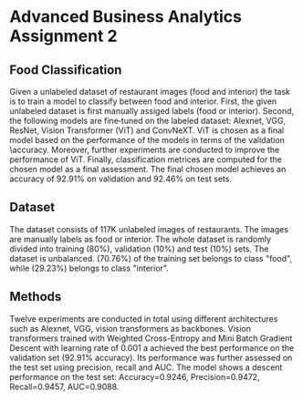 # Advanced Business Analytics Assignment 2
## Food Classification

Given a unlabeled dataset of restaurant images 
(food and interior) the task is to train a model
to classify between food and interior. 
First, the given unlabeled dataset is first
manually assiged labels (food or interior).
Second, the following models are fine‐tuned on the 
labeled dataset: Alexnet, VGG, ResNet,
Vision Transformer (ViT) and ConvNeXT.
ViT is chosen as a final model based on the
performance of the models in terms of the validation 
\accuracy. Moreover, further experiments are conducted
to improve the performance of ViT. Finally, classification metrices are computed for the chosen model as a final assessment. The final chosen model achieves an accuracy of 92.91% on validation and 92.46% on test sets.

## Dataset 

The dataset consists of 117K unlabeled images of restaurants. The images are manually labels as food or interior. The whole dataset is randomly divided into training (80\%), validation (10\%) and test (10\%) sets. The dataset is unbalanced. \(70.76\%\) of the training set belongs to class "food", while \(29.23\%\) belongs to class "interior".

## Methods

Twelve experiments are conducted in 
total using different architectures such 
as Alexnet, VGG, vision transformers as backbones. 
Vision transformers trained with 
Weighted Cross-Entropy and Mini Batch Gradient 
Descent with learning rate of 0.001 a
achieved the best performance on the validation set
(92.91% accuracy). 
Its performance was further assessed on the test 
set using precision, recall and AUC. 
The model shows a descent performance on the test set:
Accuracy=0.9246, Precision=0.9472, 
Recall=0.9457, AUC=0.9088.
